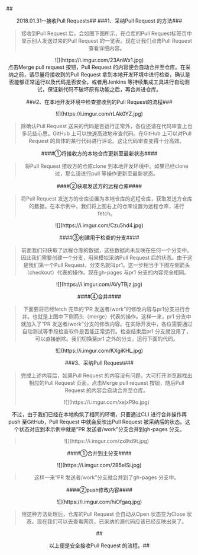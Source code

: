 
##<center/>2018.01.31--接收Pull Requests##
###1、采纳Pull Request 的方法###
>接收到Pull Request 后，会如图下图所示，在仓库的Pull Request标签页中显示别人发送过来的Pull Request 的一览表。现在让我们点击Pull Request 查看详细内容。
<center>![](https://i.imgur.com/23AnWx1.jpg)</center>
点击Merge pull request 按钮，Pull Request 的内容便会自动合并至仓库。在采纳之前，请尽量将接收到的Pull Request 拿到本地开发环境中进行检查，确认是否能够正常运行以及代码是否安全。或者用Jenkins 等持续集成工具进行自动测试，保证新代码不破坏原有功能之后，再合并进仓库。

###2、在本地开发环境中检查接收到的Pull Request的流程###
<center>![](https://i.imgur.com/rLAk0YZ.jpg)</center>

>除确认Pull Request 送来的代码是否运行正常外，各位还请在代码审查上也多花些心思。GitHub 上可以快速高效地审查代码。在GitHub 上可以对Pull Request 的具体的某行代码进行评论。这让代码审查变得十分高效。

####①将接收方的本地仓库更新至最新状态####
>将Pull Request 接收方的仓库clone 到本地开发环境中。如果已经clone 过，那么请进行pull 等操作更新至最新状态。

####②获取发送方的远程仓库####
>将Pull Request 发送方的仓库设置为本地仓库的远程仓库，获取发送方仓库的数据。在本示例中，我们将上图右上的仓库设置为远程仓库，进行fetch。
<center>![](https://i.imgur.com/Czu5hd4.jpg)</center>

####③创建用于检查的分支####
>前面我们只获取了远程仓库的数据，这些数据尚未反映在任何一个分支中。因此我们需要创建一个分支，用来模拟采纳Pull Request 后的状态。由于这是我们第一个Pull Request，分支名就叫pr1。这一步相当于下图左侧箭头（checkout）代表的操作。现在gh-pages 与pr1 分支的内容完全相同。
<center>![](https://i.imgur.com/AVyTBjz.jpg)</center>

####④合并####
>下面要将已经fetch 完毕的“PR 发送者/work”的修改内容与pr1分支进行合并。也就是上图中下侧箭头（merge）代表的操作。这样一来，pr1 分支中就加入了“PR 发送者/work”分支的修改内容。在实际开发中，各位需要通过自动测试等手段检查软件是否能正常运行。检查结束后pr1 分支就没用了，可以直接删除。我们切换至pr1 之外的分支，运行下面的代码。
<center>![](https://i.imgur.com/KXgiKHL.jpg)</center>

###3、采纳Pull Request###
>完成上述内容后，如果Pull Request 的内容没有问题，大可打开浏览器找出相应的Pull Request 页面，点击Merge pull request 按钮，随后Pull Request 的内容会自动合并至仓库。
><center>![](https://i.imgur.com/xejxP9o.jpg)</center>
不过，由于我们已经在本地构筑了相同的环境，只要通过CLI 进行合并操作再push 至GitHub，Pull Request 中就会反映出Pull Request 被采纳后的状态。这个状态对应到本示例中就是“PR 发送者/work”分支合并到gh-pages 分支。
><center>![](https://i.imgur.com/zx8td9t.jpg)</center>

####①合并到主分支####
<center>![](https://i.imgur.com/2B5elSi.jpg)</center>

>这样一来“PR 发送者/work”分支就合并到了gh-pages 分支中。

####②push修改内容####
<center>![](https://i.imgur.com/hiOfgaq.jpg)</center>

>用这种方法处理后，仓库的Pull Request 会自动从Open 状态变为Close 状态。现在我们可以去查看网页，已采纳的源代码应该已经反映出来了。

##<center/>以上便是安全接收Pull Request 的流程。##

















